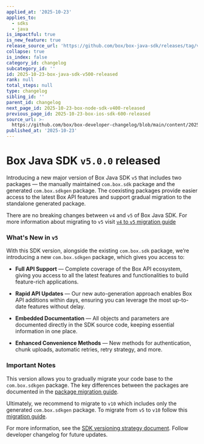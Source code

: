 ```yaml
---
applied_at: '2025-10-23'
applies_to:
  - sdks
  - java
is_impactful: true
is_new_feature: true
release_source_url: 'https://github.com/box/box-java-sdk/releases/tag/v5.0.0'
collapse: true
is_index: false
category_id: changelog
subcategory_id: ''
id: 2025-10-23-box-java-sdk-v500-released
rank: null
total_steps: null
type: changelog
sibling_id: ''
parent_id: changelog
next_page_id: 2025-10-23-box-node-sdk-v400-released
previous_page_id: 2025-10-23-box-ios-sdk-600-released
source_url: >-
  https://github.com/box/box-developer-changelog/blob/main/content/2025/10-23-box-java-sdk-v500-released.md
published_at: '2025-10-23'
---
```

# Box Java SDK `v5.0.0` released

Introducing a new major version of Box Java SDK `v5` that includes two packages — the manually maintained `com.box.sdk` package and the generated `com.box.sdkgen` package. The coexisting packages provide easier access to the latest Box API features and support gradual migration to the standalone generated package.

There are no breaking changes between `v4` and `v5` of Box Java SDK. For more information about migrating to `v5` visit [`v4` to `v5` migration guide][1]

### What's New in `v5`

With this SDK version, alongside the existing `com.box.sdk` package, we’re introducing a new `com.box.sdkgen` package, which gives you access to:

* **Full API Support** — Complete coverage of the Box API ecosystem, giving you access to all the latest features and functionalities to build feature-rich applications.

* **Rapid API Updates** — Our new auto-generation approach enables Box API additions within days, ensuring you can leverage the most up-to-date features without delay.

* **Embedded Documentation** — All objects and parameters are documented directly in the SDK source code, keeping essential information in one place.

* **Enhanced Convenience Methods** — New methods for authentication, chunk uploads, automatic retries, retry strategy, and more.

### Important Notes

This version allows you to gradually migrate your code base to the `com.box.sdkgen` package. The key differences between the packages are documented in the [package migration guide][2].

Ultimately, we recommend to migrate to `v10` which includes only the generated `com.box.sdkgen` package. To migrate from `v5` to `v10` follow this [migration guide][3].

For more information, see the [SDK versioning strategy document][4]. Follow developer changelog for future updates.

[1]: https://github.com/box/box-java-sdk/blob/combined-sdk/migration-guides/from-v4-to-v5.md

[2]: https://github.com/box/box-java-sdk/blob/combined-sdk/migration-guides/from-com-box-sdk-to-com-box-sdkgen.md

[3]: https://github.com/box/box-java-sdk/blob/combined-sdk/migration-guides/from-v5-to-v10.md

[4]: https://developer.box.com/guides/tooling/sdks/sdk-versioning/